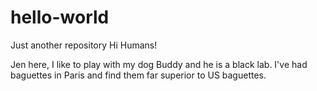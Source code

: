 # hello-world
Just another repository
Hi Humans!

Jen here, I like to play with my dog Buddy and he is a black lab.
I've had baguettes in Paris and find them far superior to US baguettes.
